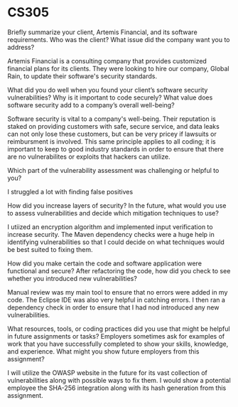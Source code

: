 # CS305
Briefly summarize your client, Artemis Financial, and its software requirements. Who was the client? What issue did the company want you to address?

Artemis Financial is a consulting company that provides customized financial plans for its clients. They were looking to hire our company, Global Rain, to update their software's security standards.

What did you do well when you found your client’s software security vulnerabilities? Why is it important to code securely? What value does software security add to a company’s overall well-being?

Software security is vital to a company's well-being. Their reputation is staked on providing customers with safe, secure service, and data leaks can not only lose these customers, but can be very pricey if lawsuits or reimbursment is involved. This same principle applies to all coding; it is important to keep to good industry standards in order to ensure that there are no vulnerabilites or exploits that hackers can utilize.

Which part of the vulnerability assessment was challenging or helpful to you?

I struggled a lot with finding false positives

How did you increase layers of security? In the future, what would you use to assess vulnerabilities and decide which mitigation techniques to use?

I utiized an encryption algorithm and implemented input verification to increase security. The Maven dependency checks were a huge help in identifying vulnerabilities so that I could decide on what techniques would be best suited to fixing them.

How did you make certain the code and software application were functional and secure? After refactoring the code, how did you check to see whether you introduced new vulnerabilities?

Manual review was my main tool to ensure that no errors were added in my code. The Eclipse IDE was also very helpful in catching errors. I then ran a dependency check in order to ensure that I had nod introduced any new vulnerabilities.

What resources, tools, or coding practices did you use that might be helpful in future assignments or tasks?
Employers sometimes ask for examples of work that you have successfully completed to show your skills, knowledge, and experience. What might you show future employers from this assignment?

I will utilize the OWASP website in the future for its vast collection of vulnerabilities along with possible ways to fix them. I would show a potential employee the SHA-256 integration along with its hash generation from this assignment.

